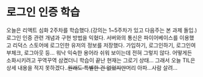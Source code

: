 # 로그인 인증 학습
오늘은 리액트 심화 2주차를 학습했다.(강의는 1~5주차가 있고 다음주는 본 과제 돌입.) 
로그인 인증 관련 개념과 구현 방법을 익혔다. 서버와의 통신은 파이어베이스를 이용했고 리덕스 스토어에 로그인한 유저의 정보를 저장했다. 가입하기, 로그인하기, 로그인여부체크, 로그아웃 등... 워낙 익숙한 용어라 쉬워 보이는데 전혀 그렇지 않다. 어떻게든 소화시키려고 꾸역꾸역 삼켰더니 학습이 끝난 현재는 그로기 상태... 그래서 오늘 TIL은 상세 내용을 적지 못하겠다..~~원래도 특별한 건 없었지만~~머리 아파...사람 살려...
